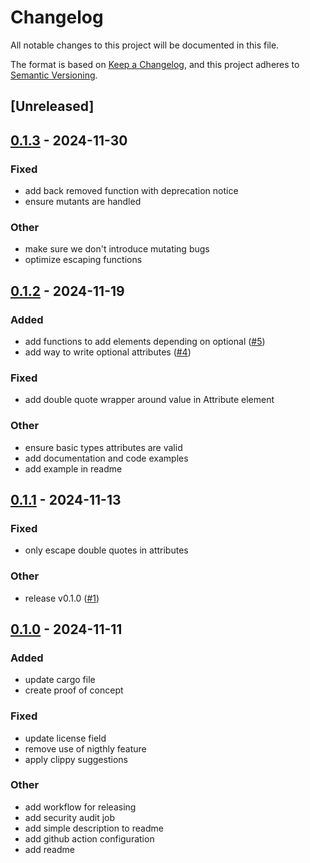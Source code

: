 # Changelog

All notable changes to this project will be documented in this file.

The format is based on [Keep a Changelog](https://keepachangelog.com/en/1.0.0/),
and this project adheres to [Semantic Versioning](https://semver.org/spec/v2.0.0.html).

## [Unreleased]

## [0.1.3](https://github.com/jdrouet/another-html-builder/compare/v0.1.2...v0.1.3) - 2024-11-30

### Fixed

- add back removed function with deprecation notice
- ensure mutants are handled

### Other

- make sure we don't introduce mutating bugs
- optimize escaping functions

## [0.1.2](https://github.com/jdrouet/another-html-builder/compare/v0.1.1...v0.1.2) - 2024-11-19

### Added

- add functions to add elements depending on optional ([#5](https://github.com/jdrouet/another-html-builder/pull/5))
- add way to write optional attributes ([#4](https://github.com/jdrouet/another-html-builder/pull/4))

### Fixed

- add double quote wrapper around value in Attribute element

### Other

- ensure basic types attributes are valid
- add documentation and code examples
- add example in readme

## [0.1.1](https://github.com/jdrouet/another-html-builder/compare/v0.1.0...v0.1.1) - 2024-11-13

### Fixed

- only escape double quotes in attributes

### Other

- release v0.1.0 ([#1](https://github.com/jdrouet/another-html-builder/pull/1))

## [0.1.0](https://github.com/jdrouet/another-html-builder/releases/tag/v0.1.0) - 2024-11-11

### Added

- update cargo file
- create proof of concept

### Fixed

- update license field
- remove use of nigthly feature
- apply clippy suggestions

### Other

- add workflow for releasing
- add security audit job
- add simple description to readme
- add github action configuration
- add readme
